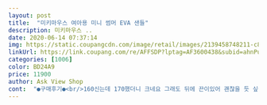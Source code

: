 ```yaml
---
layout: post 
title:  "미키마우스 여아용 미니 썸머 EVA 샌들" 
description: 미키마우스 ..
date: 2020-06-14 07:37:14 
img: https://static.coupangcdn.com/image/retail/images/2139458748211-c8bd998f-ce50-4d9a-9586-f87079c8ab8c.gif 
linkUrl: https://link.coupang.com/re/AFFSDP?lptag=AF3600438&subid=ahnPublicAsk&pageKey=1541082184&itemId=2639599681&vendorItemId=70630444054&traceid=V0-113-e84f336e076ea558 
categories: [1006] 
color: BD24A9 
price: 11900 
author: Ask View Shop 
cont:  "●구매후기●<br/>160신는데 170했더니 크네요 그래도 뒤에 끈이있어 괜찮을 듯 싶어요<br/>26갤 여아 발길이 14.<br/>5센치 였거든요.<br/><br/>고민하다 주문했는데 크네요ㅜㅜ<br/>그리고 스니커즈와 비교샷 올려봐요.<br/> 투박하지도 않고, 앞부분 눌렀을때 말랑말랑해요.<br/>.<br/><br/>발볼 넓고 통통한 발을 가진 아이인데 넉넉하게 잘 들어가요<br/>이뻐요.<br/>근데울아이한데크네용.<br/>내년에신을수밖에.<br/>이점이아쉽네요ㅠㅠ<br/>일단 색감도 쨍한 게 너무 예쁘구요, 엄청 가볍네요.<br/><br/>잘 신을게요.<br/><br/>정말 이렇게 1만원 초반대에 너무 예쁘고 가벼운 크록스를 만나게 되어 엄청 좋으네요.<br/><br/>좋은 상품인 걸 알아보시는지 자꾸 품절되서 재입고 알람 뜰 때 바로 삿네요.<br/><br/>캐릭터도 너무 예뻐서요 아기가 엄청 좋아해요.<br/><br/>크록스는 딱 맞아야 잘 안넘어질 것 같아서 150  사이즈 삿어요.<br/> 어차피 아이들은 매년, 매계절 발사이즈가 무섭게 늘어나잖아요.<br/> 그래서 올여름만 잘 신기려는 마음으로 구매했네요<br/>크록스보다 훨씬 가벼워요.<br/><br/>택배 받자마자 신겨봤는데 신발이 정사이즈인지 딱 0.<br/>5센치 정도 여유공간 있네요.<br/><br/>평소 신발 150 160 살짝 여유있게 신기는 편인데<br/>" 
---
```

